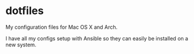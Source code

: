 dotfiles
========

My configuration files for Mac OS X and Arch.

I have all my configs setup with Ansible so they can easily be installed on a new system.
